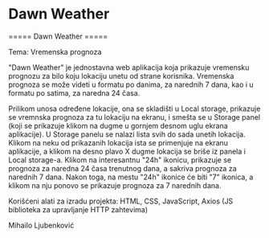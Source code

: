 # Dawn Weather
===== Dawn Weather =====

Tema: Vremenska prognoza

"Dawn Weather" je jednostavna web aplikacija koja prikazuje vremensku prognozu za bilo koju lokaciju unetu od strane korisnika. Vremenska prognoza se može videti u formatu po danima, za narednih 7 dana, kao i u formatu po satima, za naredna 24 časa.

Prilikom unosa određene lokacije, ona se skladišti u  Local storage, prikazuje se vremnska prognoza za tu lokaciju na ekranu, i smešta se u Storage panel (koji se prikazuje klikom na dugme u gornjem desnom uglu ekrana aplikacije). U Storage panelu se nalazi lista svih do sada unetih lokacija. Klikom na neku od prikazanih lokacija ista se primenjuje na ekranu aplikacije, a klikom na desno plavo X dugme lokacija se briše iz panela i Local storage-a. Klikom na interesantnu "24h" ikonicu, prikazuje se prognoza za naredna 24 časa trenutnog dana, a sakriva prognoza za narednih 7 dana. Nakon toga, na mestu "24h" ikonice će biti "7" ikonica, a klikom na nju ponovo se prikazuje prognoza za 7 narednih dana.

Korišćeni alati za izradu projekta: HTML, CSS, JavaScript, Axios (JS biblioteka za upravljanje HTTP zahtevima)

Mihailo Ljubenković
